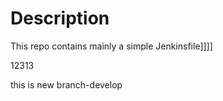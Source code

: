# Description

This repo contains mainly a simple Jenkinsfile]]]]

12313

this is new branch-develop
